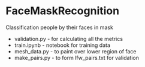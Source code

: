 # FaceMaskRecognition
Classification people by their faces in mask

* validation.py - for calculating all the metrics
* train.ipynb - notebook for training data
* mesh_data.py - to paint over lower region of face
* make_pairs.py - to form lfw_pairs.txt for validation 
